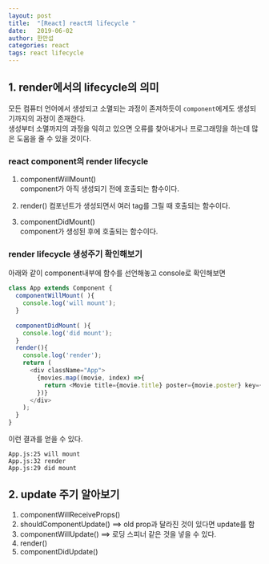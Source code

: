 ```yaml
---
layout: post
title:  "[React] react의 lifecycle "
date:   2019-06-02
author: 한만섭
categories: react
tags: react lifecycle
---
```


## 1. render에서의  lifecycle의 의미 

모든 컴퓨터 언어에서 생성되고 소멸되는 과정이 존저하듯이 `component`에게도 생성되기까지의 과정이 존재한다.  
생성부터 소멸까지의 과정을 익히고 있으면 오류를 찾아내거나 프로그래밍을 하는데 많은 도움을 줄 수 있을 것이다. 

### react component의 render lifecycle

1. componentWillMount()  
component가 아직 생성되기 전에 호출되는 함수이다.  

2. render()
컴포넌트가 생성되면서 여러 tag를 그릴 때 호출되는 함수이다. 

3. componentDidMount()  
component가 생성된 후에 호출되는 함수이다. 



### render lifecycle 생성주기 확인해보기 

아래와 같이 component내부에 함수를 선언해놓고 console로 확인해보면 
```javascript
class App extends Component {
  componentWillMount( ){
    console.log('will mount');
  }
  
  componentDidMount( ){
    console.log('did mount');
  }
  render(){
    console.log('render');
    return (
      <div className="App">
        {movies.map((movie, index) =>{
          return <Movie title={movie.title} poster={movie.poster} key={index}/>
        })}
      </div>
    );
  }
}
```  


이런 결과를 얻을 수 있다. 
```console
App.js:25 will mount
App.js:32 render
App.js:29 did mount
```



## 2. update 주기 알아보기 

1. componentWillReceiveProps()  
2. shouldComponentUpdate()  ==> old prop과 달라진 것이 있다면 update를 함 
3. componentWillUpdate()  ==> 로딩 스피너 같은 것을 넣을 수 있다. 
4. render()  
5. componentDidUpdate()

